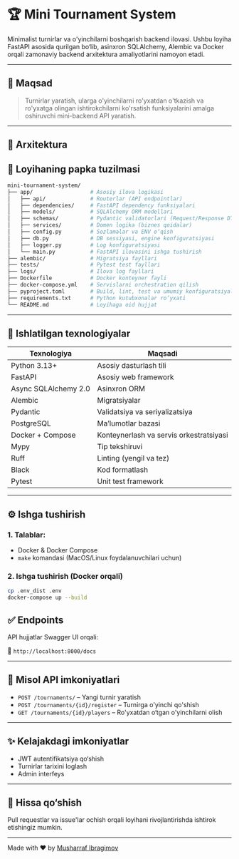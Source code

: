# 🏆 Mini Tournament System

Minimalist turnirlar va o'yinchilarni boshqarish backend ilovasi. Ushbu loyiha FastAPI asosida qurilgan bo‘lib, asinxron
SQLAlchemy, Alembic va Docker orqali zamonaviy backend arxitektura amaliyotlarini namoyon etadi.

---

## 🎯 Maqsad

> Turnirlar yaratish, ularga o'yinchilarni ro'yxatdan o'tkazish va ro'yxatga olingan ishtirokchilarni ko'rsatish
> funksiyalarini amalga oshiruvchi mini-backend API yaratish.

---

## 🧱 Arxitektura

## 📁 Loyihaning papka tuzilmasi

```bash
mini-tournament-system/
├── app/                  # Asosiy ilova logikasi
│   ├── api/              # Routerlar (API endpointlar)
│   ├── dependencies/     # FastAPI dependency funksiyalari
│   ├── models/           # SQLAlchemy ORM modellari
│   ├── schemas/          # Pydantic validatorlari (Request/Response DTO)
│   ├── services/         # Domen logika (biznes qoidalar)
│   ├── config.py         # Sozlamalar va ENV o‘qish
│   ├── db.py             # DB sessiyasi, engine konfiguratsiyasi
│   ├── logger.py         # Log konfiguratsiyasi
│   └── main.py           # FastAPI ilovasini ishga tushirish
├── alembic/              # Migratsiya fayllari
├── tests/                # Pytest test fayllari
├── logs/                 # Ilova log fayllari
├── Dockerfile            # Docker konteyner fayli
├── docker-compose.yml    # Servislarni orchestration qilish
├── pyproject.toml        # Build, lint, test va umumiy konfiguratsiyalar
├── requirements.txt      # Python kutubxonalar ro‘yxati
└── README.md             # Loyihaga oid hujjat
```

---

## 🚀 Ishlatilgan texnologiyalar

| Texnologiya          | Maqsadi                                 |
|----------------------|-----------------------------------------|
| Python 3.13+         | Asosiy dasturlash tili                  |
| FastAPI              | Asosiy web framework                    |
| Async SQLAlchemy 2.0 | Asinxron ORM                            |
| Alembic              | Migratsiyalar                           |
| Pydantic             | Validatsiya va seriyalizatsiya          |
| PostgreSQL           | Ma’lumotlar bazasi                      |
| Docker + Compose     | Konteynerlash va servis orkestratsiyasi |
| Mypy                 | Tip tekshiruvi                          |
| Ruff                 | Linting (yengil va tez)                 |
| Black                | Kod formatlash                          |
| Pytest               | Unit test framework                     |

---

## ⚙️ Ishga tushirish

### 1. Talablar:

- Docker & Docker Compose
- `make` komandasi (MacOS/Linux foydalanuvchilari uchun)

### 2. Ishga tushirish (Docker orqali)

```bash
cp .env_dist .env
docker-compose up --build
```

## ✅ Endpoints

API hujjatlar Swagger UI orqali:

📍 `http://localhost:8000/docs`

---

## 📂 Misol API imkoniyatlari

* `POST /tournaments/` – Yangi turnir yaratish
* `POST /tournaments/{id}/register` – Turnirga o'yinchi qo'shish
* `GET /tournaments/{id}/players` – Ro'yxatdan o‘tgan o'yinchilarni olish

---

## ✨ Kelajakdagi imkoniyatlar

* JWT autentifikatsiya qo‘shish
* Turnirlar tarixini loglash
* Admin interfeys

---

## 🤝 Hissa qo‘shish

Pull requestlar va issue'lar ochish orqali loyihani rivojlantirishda ishtirok etishingiz mumkin.

---

Made with ❤️ by [Musharraf Ibragimov](https://github.com/themusharraf)
